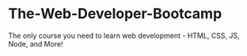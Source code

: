 # The-Web-Developer-Bootcamp
The only course you need to learn web development - HTML, CSS, JS, Node, and More!
